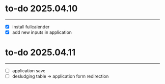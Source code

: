 # to-do 2025.04.10

---

* [X] install fullcalender
* [X]  add new inputs in application

# to-do 2025.04.11

---

* [ ] application save
* [ ] desludging table -> application form redirection
